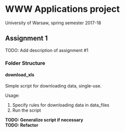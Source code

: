 # WWW Applications project
University of Warsaw, spring semester 2017-18

## Assignment 1

TODO: Add description of assignment #1

### Folder Structure

#### download_xls

Simple script for downloading data, single-use.

Usage:
1. Specify rules for downloading data in data_files
2. Run the script

**TODO: Generalize script if necessary**    
**TODO: Refactor**
